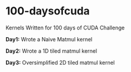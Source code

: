# 100-daysofcuda
 Kernels Written for 100 days of CUDA Challenge

**Day1:** Wrote a Naive Matmul kernel

**Day2:** Wrote a 1D tiled matmul kernel

**Day3:** Oversimplified 2D tiled matmul kernel
